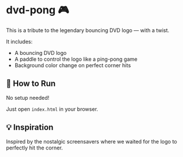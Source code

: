 # dvd-pong 🎮

This is a tribute to the legendary bouncing DVD logo — with a twist.

It includes:
- A bouncing DVD logo
- A paddle to control the logo like a ping-pong game
- Background color change on perfect corner hits

## 🔧 How to Run

No setup needed!

Just open `index.html` in your browser.

## 💡 Inspiration

Inspired by the nostalgic screensavers where we waited for the logo to perfectly hit the corner.

